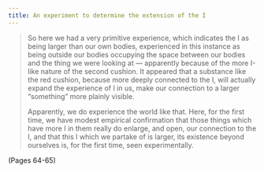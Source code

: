 ```yaml
---
title: An experiment to determine the extension of the I
---
```


> So here we had a very primitive experience, which indicates the I as being larger than our own bodies, experienced in this instance as being outside our bodies occupying the space between our bodies and the thing we were looking at — apparently because of the more I-like nature of the second cushion. It appeared that a substance like the red cushion, because more deeply connected to the I, will actually expand the experience of I in us, make our connection to a larger “something” more plainly visible.
> 
> Apparently, we do experience the world like that. Here, for the first time, we have modest empirical confirmation that those things which have more I in them really do enlarge, and open, our connection to the I, and that this I which we partake of is larger, its existence beyond ourselves is, for the first time, seen experimentally.

(Pages 64-65)